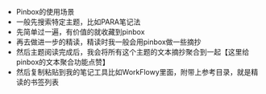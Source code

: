 - Pinbox的使用场景
- 一般先搜索特定主题，比如PARA笔记法
- 先简单过一遍，有价值的就收藏到pinbox
- 再去做进一步的精读，精读时我一般会用pinbox做一些摘抄
- 然后主题阅读完成后，我会将所有这个主题的文本摘抄聚合到一起【这里给pinbox的文本聚合功能点赞】
- 然后复制粘贴到我的笔记工具比如WorkFlowy里面，附带上参考目录，就是精读的书签列表